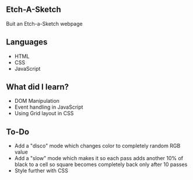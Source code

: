 ## Etch-A-Sketch
Buit an Etch-a-Sketch webpage

## Languages
- HTML
- CSS
- JavaScript

## What did I learn?
- DOM Manipulation
- Event handling in JavaScript
- Using Grid layout in CSS

## To-Do
- Add a "disco" mode which changes color to completely random RGB value
- Add a "slow" mode which makes it so each pass adds another 10% of black to a cell so square becomes completely back only after 10 passes
- Style further with CSS
